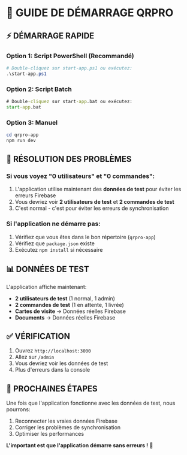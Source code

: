 # 🚀 GUIDE DE DÉMARRAGE QRPRO

## ⚡ DÉMARRAGE RAPIDE

### Option 1: Script PowerShell (Recommandé)
```powershell
# Double-cliquez sur start-app.ps1 ou exécutez:
.\start-app.ps1
```

### Option 2: Script Batch
```cmd
# Double-cliquez sur start-app.bat ou exécutez:
start-app.bat
```

### Option 3: Manuel
```powershell
cd qrpro-app
npm run dev
```

## 🔧 RÉSOLUTION DES PROBLÈMES

### Si vous voyez "0 utilisateurs" et "0 commandes":
1. L'application utilise maintenant des **données de test** pour éviter les erreurs Firebase
2. Vous devriez voir **2 utilisateurs de test** et **2 commandes de test**
3. C'est normal - c'est pour éviter les erreurs de synchronisation

### Si l'application ne démarre pas:
1. Vérifiez que vous êtes dans le bon répertoire (`qrpro-app`)
2. Vérifiez que `package.json` existe
3. Exécutez `npm install` si nécessaire

## 📊 DONNÉES DE TEST

L'application affiche maintenant:
- **2 utilisateurs de test** (1 normal, 1 admin)
- **2 commandes de test** (1 en attente, 1 livrée)
- **Cartes de visite** → Données réelles Firebase
- **Documents** → Données réelles Firebase

## ✅ VÉRIFICATION

1. Ouvrez `http://localhost:3000`
2. Allez sur `/admin`
3. Vous devriez voir les données de test
4. Plus d'erreurs dans la console

## 🎯 PROCHAINES ÉTAPES

Une fois que l'application fonctionne avec les données de test, nous pourrons:
1. Reconnecter les vraies données Firebase
2. Corriger les problèmes de synchronisation
3. Optimiser les performances

**L'important est que l'application démarre sans erreurs !** 🚀

